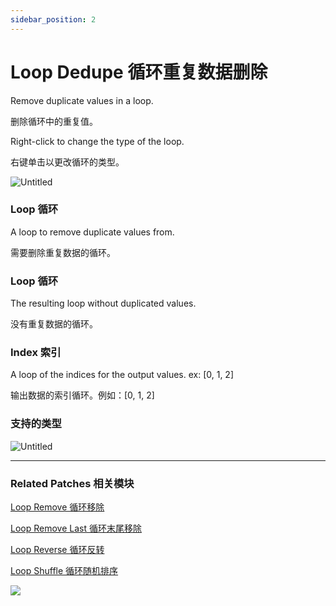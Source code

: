 ```yaml
---
sidebar_position: 2
---
```


# Loop Dedupe 循环重复数据删除

Remove duplicate values in a loop.

删除循环中的重复值。

Right-click to change the type of the loop.

右键单击以更改循环的类型。

![Untitled](https://s3.us-west-2.amazonaws.com/secure.notion-static.com/93c013c8-0508-472a-9b6a-43448fbe8dee/Untitled.png?X-Amz-Algorithm=AWS4-HMAC-SHA256&X-Amz-Content-Sha256=UNSIGNED-PAYLOAD&X-Amz-Credential=AKIAT73L2G45EIPT3X45%2F20220602%2Fus-west-2%2Fs3%2Faws4_request&X-Amz-Date=20220602T172824Z&X-Amz-Expires=86400&X-Amz-Signature=fcfe7c4ad85d7cf13a5d89b268465631d7e4ac1c583d94f39cda78d4d1b489a8&X-Amz-SignedHeaders=host&response-content-disposition=filename%20%3D%22Untitled.png%22&x-id=GetObject)

### Loop 循环

A loop to remove duplicate values from.

需要删除重复数据的循环。

### Loop 循环

The resulting loop without duplicated values.

没有重复数据的循环。

### Index 索引

A loop of the indices for the output values. ex: [0, 1, 2]

输出数据的索引循环。例如：[0, 1, 2]

### 支持的类型

![Untitled](https://s3.us-west-2.amazonaws.com/secure.notion-static.com/31f38a0e-6c2f-4046-bf0d-20edcdf6d696/Untitled.png?X-Amz-Algorithm=AWS4-HMAC-SHA256&X-Amz-Content-Sha256=UNSIGNED-PAYLOAD&X-Amz-Credential=AKIAT73L2G45EIPT3X45%2F20220602%2Fus-west-2%2Fs3%2Faws4_request&X-Amz-Date=20220602T172833Z&X-Amz-Expires=86400&X-Amz-Signature=dbab68a4dcd630591be9fa9c2acbbe671f7e7f8121237ae030f0a8549f6a75f1&X-Amz-SignedHeaders=host&response-content-disposition=filename%20%3D%22Untitled.png%22&x-id=GetObject)



------

### Related Patches 相关模块

[Loop Remove 循环移除](./Loop%20Remove.md)

[Loop Remove Last 循环末尾移除](./Loop%20Remove%20Last.md)

[Loop Reverse 循环反转](./Loop%20Reverse.md)

[Loop Shuffle 循环随机排序](./Loop%20Shuffle.md)

![](https://s3.us-west-2.amazonaws.com/secure.notion-static.com/0a136bc4-50af-48a1-93e0-73d85cfd99e1/Untitled.png?X-Amz-Algorithm=AWS4-HMAC-SHA256&X-Amz-Content-Sha256=UNSIGNED-PAYLOAD&X-Amz-Credential=AKIAT73L2G45EIPT3X45%2F20220602%2Fus-west-2%2Fs3%2Faws4_request&X-Amz-Date=20220602T172851Z&X-Amz-Expires=86400&X-Amz-Signature=0780cd7d48b6b7df3b4c4ce7a3f1960b78d2c89abda47034711b62cf1ed6fb02&X-Amz-SignedHeaders=host&response-content-disposition=filename%20%3D%22Untitled.png%22&x-id=GetObject)
